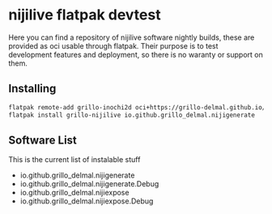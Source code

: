# nijilive flatpak devtest

Here you can find a repository of nijilive software nightly builds, these are provided as oci usable through flatpak.
Their purpose is to test development features and deployment, so there is no waranty or support on them.


## Installing

```sh
flatpak remote-add grillo-inochi2d oci+https://grillo-delmal.github.io/nijilive-flatpak-devtest
flatpak install grillo-nijilive io.github.grillo_delmal.nijigenerate
```

## Software List

This is the current list of instalable stuff

* io.github.grillo_delmal.nijigenerate
* io.github.grillo_delmal.nijigenerate.Debug
* io.github.grillo_delmal.nijiexpose
* io.github.grillo_delmal.nijiexpose.Debug
